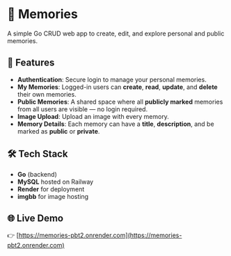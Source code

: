 # 📸 Memories

A simple Go CRUD web app to create, edit, and explore personal and public memories.

## 🚀 Features

- **Authentication**: Secure login to manage your personal memories.
- **My Memories**: Logged-in users can **create**, **read**, **update**, and **delete** their own memories.
- **Public Memories**: A shared space where all **publicly marked** memories from all users are visible — no login required.
- **Image Upload**: Upload an image with every memory.
- **Memory Details**: Each memory can have a **title**, **description**, and be marked as **public** or **private**.

## 🛠️ Tech Stack

- **Go** (backend)
- **MySQL** hosted on Railway
- **Render** for deployment
- **imgbb** for image hosting

## 🌐 Live Demo

👉 [https://memories-pbt2.onrender.com](https://memories-pbt2.onrender.com)



 
